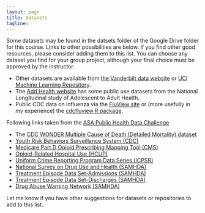 ```yaml
---
layout: page
title: Datasets
tagline: 
---
```


Some datasets may be found in the datsets folder of the Google Drive folder for this course. Links to other possibilities are below. If you find other good resources, please consider adding them to this list. You can choose any dataset you find for your group project, although your final choice must be approved by the instructor. 


* Other datasets are available from [the Vanderbilt data website](http://biostat.mc.vanderbilt.edu/wiki/Main/DataSets) or [UCI Machine Learning Repository](http://archive.ics.uci.edu/ml/).
* The [Add Health website](http://www.cpc.unc.edu/projects/addhealth/data/publicdata/public-use-dataset-descriptions) has some public use datasets from the National Longitudinal study of Adolescent to Adult Health. 
* Public CDC data on influenza via the [FluView site](https://gis.cdc.gov/grasp/fluview/main.html) or (more usefully in my experience) the [cdcfluview R package](https://github.com/hrbrmstr/cdcfluview).

Following links taken from the [ASA Public Health Data Challenge](https://thisisstatistics.org/public-health-data-challenge/)

* The [CDC WONDER Multiple Cause of Death (Detailed Mortality) dataset](https://wonder.cdc.gov/mcd.html)
* [Youth Risk Behaviors Surveillance System (CDC)](https://nccd.cdc.gov/youthonline/App/Default.aspx) 
* [Medicare Part D Opioid Prescribing Mapping Tool (CMS)](https://www.cms.gov/Research-Statistics-Data-and-Systems/Statistics-Trends-and-Reports/Medicare-Provider-Charge-Data/OpioidMap.html)
* [Opioid-Related Hospital Use (HCUP)](https://www.hcup-us.ahrq.gov/faststats/OpioidUseServlet)
* [Uniform Crime Reporting Program Data Series (ICPSR)](https://www.icpsr.umich.edu/icpsrweb/ICPSR/series/57)
* [National Survey on Drug Use and Health (SAMHDA)](https://datafiles.samhsa.gov/study/national-survey-drug-use-and-health-nsduh-2002-2015-nid17101)
* [Treatment Episode Data Set-Admissions (SAMHDA)](https://datafiles.samhsa.gov/info/browse-studies-nid3454)
* [Treatment Episode Data Set-Discharges (SAMHDA)](https://datafiles.samhsa.gov/info/browse-studies-nid3454)
* [Drug Abuse Warning Network (SAMHDA)](https://datafiles.samhsa.gov/info/browse-studies-nid3454)

Let me know if you have other suggestions for datasets or repositories to add to this list.
